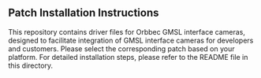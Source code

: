 ## Patch Installation Instructions
This repository contains driver files for Orbbec GMSL interface cameras, designed to facilitate integration of GMSL interface cameras for developers and customers. Please select the corresponding patch based on your platform. For detailed installation steps, please refer to the README file in this directory.